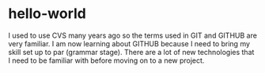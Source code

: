 # hello-world

I used to use CVS many years ago so the terms used in GIT and GITHUB are very familiar.  I am now learning about GITHUB because I need to bring my skill set up to par (grammar stage).  There are a lot of new technologies that I need to be familiar with before moving on to a new project.
